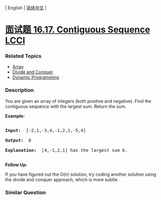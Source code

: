 | English | [简体中文](README.md) |

# [面试题 16.17. Contiguous Sequence LCCI](https://leetcode-cn.com/problems/contiguous-sequence-lcci)
 ### Related Topics
 - [Array](https://leetcode-cn.com/tag/array)
 - [Divide and Conquer](https://leetcode-cn.com/tag/divide-and-conquer)
 - [Dynamic Programming](https://leetcode-cn.com/tag/dynamic-programming)

 ### Description
<p>You are given an array of integers (both positive and negative). Find the contiguous sequence with the largest sum. Return the sum.</p>

<p><strong>Example: </strong></p>

<pre>
<strong>Input: </strong> [-2,1,-3,4,-1,2,1,-5,4]
<strong>Output: </strong> 6
<strong>Explanation: </strong> [4,-1,2,1] has the largest sum 6.
</pre>

<p><strong>Follow Up: </strong></p>

<p>If you have figured out the O(n) solution, try coding another solution using the divide and conquer approach, which is more subtle.</p>


### Similar Question

